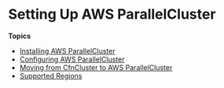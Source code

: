 # Setting Up AWS ParallelCluster<a name="getting_started"></a>

**Topics**
+ [Installing AWS ParallelCluster](install.md)
+ [Configuring AWS ParallelCluster](getting-started-configuring-parallelcluster.md)
+ [Moving from CfnCluster to AWS ParallelCluster](moving-from-cfncluster-to-aws-parallelcluster.md)
+ [Supported Regions](supported-regions.md)